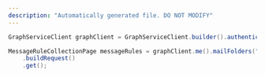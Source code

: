 ```yaml
---
description: "Automatically generated file. DO NOT MODIFY"
---
```

<!-- markdownlint-disable MD041 -->

```java
GraphServiceClient graphClient = GraphServiceClient.builder().authenticationProvider( authProvider ).buildClient();

MessageRuleCollectionPage messageRules = graphClient.me().mailFolders("inbox").messageRules()
    .buildRequest()
    .get();
```
